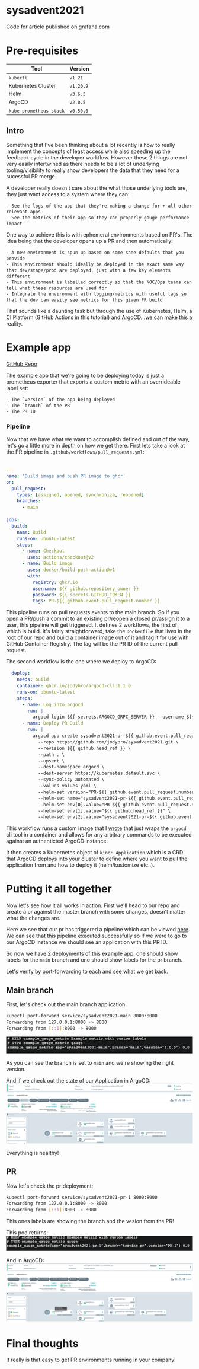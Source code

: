 # sysadvent2021
Code for article published on grafana.com

# Pre-requisites
| Tool               | Version   |
|--------------------|-----------|
| `kubectl`          | `v1.21`   |
| Kubernetes Cluster | `v1.20.9` |
| Helm               | `v3.6.3`  |
| ArgoCD             | `v2.0.5`  |
| `kube-prometheus-stack` | `v0.50.0` |


## Intro

Something that I've been thinking about a lot recently is how to really implement the concepts of least access while also speeding up the feedback cycle in the developer workflow.
However these 2 things are not very easily intertwined as there needs to be a lot of underlying tooling/visibility to really show developers the data that they need for a sucessful PR merge.

A developer really doesn't care about the what those underlying tools are, they just want access to a system where they can:

    - See the logs of the app that they're making a change for + all other relevant apps
    - See the metrics of their app so they can properly gauge performance impact

One way to achieve this is with ephemeral environments based on PR's. The idea being that the developer opens up a PR and then automatically:

    - A new environment is spun up based on some sane defaults that you provide
    - This environment should ideally be deployed in the exact same way that dev/stage/prod are deployed, just with a few key elements different
    - This environment is labelled correctly so that the NOC/Ops teams can tell what these resources are used for
    - Integrate the environment with logging/metrics with useful tags so that the dev can easily see metrics for this given PR build

That sounds like a daunting task but through the use of Kubernetes, Helm, a CI Platform (GitHub Actions in this tutorial) and ArgoCD...we can make this a reality.

# Example app
[GitHub Repo](https://github.com/jodybro/sysadvent2021)

The example app that we're going to be deploying today is just a prometheus exporter that exports a custom metric with an overrideable label set:

    - The `version` of the app being deployed
    - The `branch` of the PR
    - The PR ID 

### Pipeline
Now that we have what we want to accomplish defined and out of the way, let's go a little more in depth on how we get there. First lets take a look at the PR pipeline in `.github/workflows/pull_requests.yml`:

```yaml

---
name: 'Build image and push PR image to ghcr'
on:
  pull_request:
    types: [assigned, opened, synchronize, reopened]
    branches:
      - main

jobs:
  build:
    name: Build
    runs-on: ubuntu-latest
    steps:
      - name: Checkout
        uses: actions/checkout@v2
      - name: Build image
        uses: docker/build-push-action@v1
        with:
          registry: ghcr.io
          username: ${{ github.repository_owner }}
          password: ${{ secrets.GITHUB_TOKEN }}
          tags: PR-${{ github.event.pull_request.number }}
```

This pipeline runs on pull requests events to the main branch. So if you open a PR/push a commit to an existing pr/reopen a closed pr/assign it to a user, this pipeline will get triggered.
It defines 2 workflows, the first of which is build. It's fairly straightforward, take the `Dockerfile` that lives in the root of our repo and build a container image out of it and tag it for use with GitHub Container Registry. The tag will be the PR ID of the current pull request.
 
The second workflow is the one where we deploy to ArgoCD:
```yaml
  deploy:
    needs: build
    container: ghcr.io/jodybro/argocd-cli:1.1.0
    runs-on: ubuntu-latest
    steps:
      - name: Log into argocd
        run: |
          argocd login ${{ secrets.ARGOCD_GRPC_SERVER }} --username ${{ secrets.ARGOCD_USER }} --password ${{ secrets.ARGOCD_PASSWORD }}
      - name: Deploy PR Build
        run: |
          argocd app create sysadvent2021-pr-${{ github.event.pull_request.number }} \
            --repo https://github.com/jodybro/sysadvent2021.git \
            --revision ${{ github.head_ref }} \
            --path . \
            --upsert \
            --dest-namespace argocd \
            --dest-server https://kubernetes.default.svc \
            --sync-policy automated \
            --values values.yaml \
            --helm-set version="PR-${{ github.event.pull_request.number }}" \
            --helm-set name="sysadvent2021-pr-${{ github.event.pull_request.number }}" \
            --helm-set env[0].value="PR-${{ github.event.pull_request.number }}" \
            --helm-set env[1].value="${{ github.head_ref }}" \
            --helm-set env[2].value="sysadvent2021-pr-${{ github.event.pull_request.number }}"
```

This workflow runs a custom image that I [wrote](https://github.com/jodybro/argocd-cli) that just wraps the `argocd` cli tool in a container and allows for any arbitrary commands to be executed against an authenticted ArgoCD instance.

It then creates a Kubernetes object of `kind: Application` which is a CRD that ArgoCD deploys into your cluster to define where you want to pull the application from and how to deploy it (helm/kustomize etc..). 


# Putting it all together
Now let's see how it all works in action.
First we'll head to our repo and create a pr against the master branch with some changes, doesn't matter what the changes are. 

Here we see that our pr has triggered a pipeline which can be viewed [here](https://github.com/jodybro/sysadvent2021/actions/runs/).
We can see that this pipeline executed successfully so if we were to go to our ArgoCD instance we should see an application with this PR ID.

So now we have 2 deployments of this example app, one should show labels for the `main` branch and one should show labels for the pr branch.

Let's verify by port-forwarding to each and see what we get back.

## Main branch

First, let's check out the main branch application:
```bash
kubectl port-forward service/sysadvent2021-main 8000:8000 
Forwarding from 127.0.0.1:8000 -> 8000
Forwarding from [::1]:8000 -> 8000
```
![](./images/main-service.png)

As you can see the branch is set to `main` and we're showing the right version.

And if we check out the state of our Application in ArgoCD:
![](./images/ArgoCD-main.png)
![](./images/ArgoCD-main-state.png)

Everything is healthy!

## PR

Now let's check the pr deployment:

```bash
kubectl port-forward service/sysadvent2021-pr-1 8000:8000 
Forwarding from 127.0.0.1:8000 -> 8000
Forwarding from [::1]:8000 -> 8000
```

This ones labels are showing the branch and the vesion from the PR!

This pod returns:
![](./images/pr-1-service.png)

And in ArgoCD:
![](./images/ArgoCD-PR-1.png)
![](./images/ArgoCD-PR-1-state.png)

# Final thoughts
It really is that easy to get PR environments running in your company!
